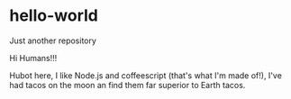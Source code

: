 # hello-world
Just another repository

Hi Humans!!!

Hubot here, I like Node.js and coffeescript (that's what I'm made of!),
I've had tacos on the moon an find them far superior to Earth tacos.
